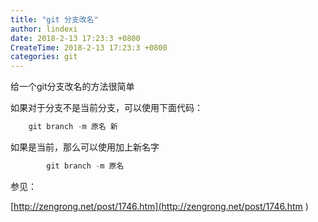 ```yaml
---
title: "git 分支改名"
author: lindexi
date: 2018-2-13 17:23:3 +0800
CreateTime: 2018-2-13 17:23:3 +0800
categories: git
---
```


给一个git分支改名的方法很简单

<!--more-->



<div id="toc"></div>
<!-- csdn -->

如果对于分支不是当前分支，可以使用下面代码：

```csharp
    git branch -m 原名 新
```

如果是当前，那么可以使用加上新名字


```csharp
        git branch -m 原名 
```

参见：

[http://zengrong.net/post/1746.htm](http://zengrong.net/post/1746.htm )

